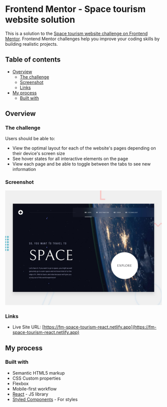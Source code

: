 # Frontend Mentor - Space tourism website solution

This is a solution to the [Space tourism website challenge on Frontend Mentor](https://www.frontendmentor.io/challenges/space-tourism-multipage-website-gRWj1URZ3). Frontend Mentor challenges help you improve your coding skills by building realistic projects. 

## Table of contents

- [Overview](#overview)
  - [The challenge](#the-challenge)
  - [Screenshot](#screenshot)
  - [Links](#links)
- [My process](#my-process)
  - [Built with](#built-with)

## Overview

### The challenge

Users should be able to:

- View the optimal layout for each of the website's pages depending on their device's screen size
- See hover states for all interactive elements on the page
- View each page and be able to toggle between the tabs to see new information

### Screenshot

![](./preview.jpg)

### Links

- Live Site URL: [https://fm-space-tourism-react.netlify.app](https://fm-space-tourism-react.netlify.app)

## My process

### Built with

- Semantic HTML5 markup
- CSS Custom properties
- Flexbox
- Mobile-first workflow
- [React](https://reactjs.org/) - JS library
- [Styled Components](https://styled-components.com/) - For styles
